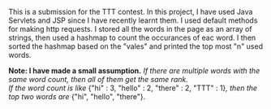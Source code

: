 This is a submission for the TTT contest.
In this project, I have used Java Servlets and JSP since I have recently learnt them.
I used default methods for making http requests. I stored all the words in the page as an array of strings, then used a hashmap to count the occurances of eac word.
I then sorted the hashmap based on the "vales" and printed the top most "n" used words.

<b>Note: I have made a small assumption.</b>
<i>If there are multiple words with the same word count, then all of them get the same rank.</i>
<br/>
<i>If the word count is like</i> {"hi" : 3, "hello" : 2, "there" : 2, "TTT" : 1}<i>, then the top two words are</i> {"hi", "hello", "there"}.
